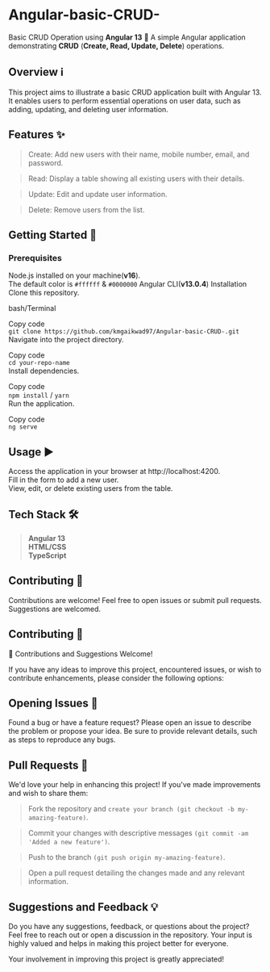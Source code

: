 # Angular-basic-CRUD-
Basic CRUD Operation using **Angular 13**   🚀
A simple Angular application demonstrating **CRUD** (**Create, Read, Update, Delete**) operations.

## Overview ℹ️
This project aims to illustrate a basic CRUD application built with Angular 13. It enables users to perform essential operations on user data, such as adding, updating, and deleting user information.

## Features ✨
>Create: Add new users with their name, mobile number, email, and password.

>Read: Display a table showing all existing users with their details.

>Update: Edit and update user information.

>Delete: Remove users from the list.

## Getting Started 🏁
### Prerequisites
Node.js installed on your machine(**v16**).  
The default color is `#ffffff` & `#0000000`
Angular CLI(**v13.0.4**)
Installation
Clone this repository.

bash/Terminal

Copy code   
`git clone https://github.com/kmgaikwad97/Angular-basic-CRUD-.git`  
Navigate into the project directory.

Copy code   
`cd your-repo-name`   
Install dependencies.
 
Copy code   
`npm install` / `yarn`   
Run the application.

Copy code   
`ng serve`

## Usage ▶️
Access the application in your browser at http://localhost:4200.   
Fill in the form to add a new user.   
View, edit, or delete existing users from the table.


## Tech Stack 🛠️
>**Angular 13**   
>**HTML/CSS**   
>**TypeScript**   


## Contributing 🙌
Contributions are welcome! Feel free to open issues or submit pull requests. Suggestions are welcomed.


## Contributing 🎉
🎉 Contributions and Suggestions Welcome!

If you have any ideas to improve this project, encountered issues, or wish to contribute enhancements, please consider the following options:

## Opening Issues 🐞
Found a bug or have a feature request? Please open an issue to describe the problem or propose your idea. Be sure to provide relevant details, such as steps to reproduce any bugs.

## Pull Requests 🚀
We'd love your help in enhancing this project! If you've made improvements and wish to share them:

>Fork the repository and `create your branch (git checkout -b my-amazing-feature)`.   
   
>Commit your changes with descriptive messages `(git commit -am 'Added a new feature')`.   

>Push to the branch `(git push origin my-amazing-feature)`.   

>Open a pull request detailing the changes made and any relevant information.   

## Suggestions and Feedback 💡

Do you have any suggestions, feedback, or questions about the project? Feel free to reach out or open a discussion in the repository. Your input is highly valued and helps in making this project better for everyone.

Your involvement in improving this project is greatly appreciated!
